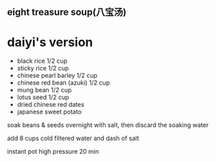 eight treasure soup(八宝汤)
---

# daiyi's version
- black rice 1/2 cup
- sticky rice 1/2 cup
- chinese pearl barley 1/2 cup
- chinese red bean (azuki) 1/2 cup
- mung bean 1/2 cup
- lotus seed 1/2 cup
- dried chinese red dates
- japanese sweet potato

soak beans & seeds overnight with salt, then discard the soaking water

add 8 cups cold filtered water and dash of salt

instant pot high pressure 20 min
